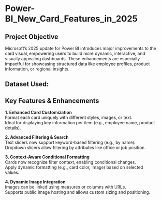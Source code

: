 # Power-BI_New_Card_Features_in_2025
## Project Objective
Microsoft’s 2025 update for Power BI introduces major improvements to the card visual, empowering users to build more dynamic, interactive, and visually appealing dashboards. These enhancements are especially impactful for showcasing structured data like employee profiles, product information, or regional insights.
## Dataset Used:


## Key Features & Enhancements                                        
**1. Enhanced Card Customization**                                                   
Format each card uniquely with different styles, images, or text.                                       
Ideal for displaying key information per item (e.g., employee name, product details).

**2. Advanced Filtering & Search**                                                    
Text slicers now support keyword-based filtering (e.g., by name).                                        
Dropdown slicers allow filtering by attributes like office or job position.                                     

**3. Context-Aware Conditional Formatting**                                                             
Cards now recognize filter context, enabling conditional changes.                                                           
Apply dynamic formatting (e.g., card color, image) based on selected values.                                          

**4. Dynamic Image Integration**                                         
Images can be linked using measures or columns with URLs.                                               
Supports public image hosting and allows custom sizing and positioning.


